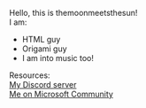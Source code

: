 Hello, this is themoonmeetsthesun! <br>
I am: <br>
- HTML guy
- Origami guy 
- I am into music too!

Resources: <br>
[My Discord server](https://discord.gg/r3F5S9hAMr)<br>
[Me on Microsoft Community](https://answers.microsoft.com/en-us/profile/88200ed7-8a78-47e6-9d65-4251906b13b9)